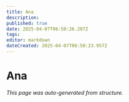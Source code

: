 ```yaml
---
title: Ana
description: 
published: true
date: 2025-04-07T06:50:26.287Z
tags: 
editor: markdown
dateCreated: 2025-04-07T06:50:23.957Z
---
```


# Ana

*This page was auto-generated from structure.*